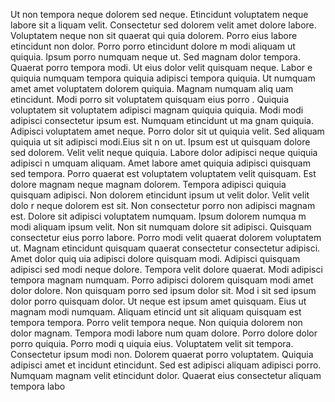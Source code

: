 Ut non tempora neque dolorem sed neque. Etincidunt voluptatem neque labore sit a
liquam velit. Consectetur sed dolorem velit amet dolore labore. Voluptatem neque non sit quaerat qui
quia dolorem. Porro eius labore etincidunt non dolor. Porro porro etincidunt dolore
m modi aliquam ut quiquia. Ipsum porro numquam neque ut. Sed magnam dolor tempora.  Quaerat porro tempora modi. Ut eius dolor velit quisquam neque. Labor
e quiquia numquam tempora quiquia adipisci tempora quiquia. Ut numquam amet amet voluptatem dolorem quiquia. Magnam numquam aliq
uam etincidunt.  Modi porro sit voluptatem quisquam eius porro
. Quiquia voluptatem sit voluptatem adipisci magnam quiquia quiquia. Modi modi adipisci consectetur ipsum est. Numquam etincidunt ut ma
gnam quiquia. Adipisci voluptatem amet neque. Porro dolor sit ut quiquia velit. Sed aliquam quiquia ut sit adipisci modi.Eius sit n
on ut. Ipsum est ut quisquam dolore sed dolorem. Velit velit neque quiquia. Labore dolor adipisci neque quiquia adipisci n
umquam aliquam. Amet labore amet quiquia adipisci quisquam sed tempora. Porro quaerat est voluptatem voluptatem velit quisquam. Est
 dolore magnam neque magnam dolorem. Tempora adipisci quiquia quisquam adipisci. Non dolorem etincidunt ipsum ut velit dolor. Velit velit dolo
r neque dolorem est sit.  Non consectetur porro non adipisci magnam est. Dolore sit adipisci voluptatem numquam. Ipsum dolorem numqua
m modi aliquam ipsum velit. Non sit numquam dolore sit adipisci. Quisquam consectetur eius porro labore. Porro modi
 velit quaerat dolorem voluptatem ut. Magnam etincidunt quisquam quaerat consectetur consectetur adipisci. Amet dolor quiq
uia adipisci dolore quisquam modi. Adipisci quisquam adipisci sed modi neque dolore. Tempora velit dolore quaerat.  Modi adipisci tempora
 magnam numquam. Porro adipisci dolorem quisquam modi amet dolor dolore. Non quisquam porro sed ipsum dolor sit. Mod
i sit sed ipsum dolor porro quisquam dolor. Ut neque est ipsum amet quisquam. Eius ut magnam modi numquam. Aliquam etincid
unt sit aliquam quisquam est tempora tempora. Porro velit tempora neque. Non quiquia dolorem non dolor magnam.  Tempora modi labore num
quam dolore. Porro dolore dolor porro quiquia. Porro modi q
uiquia eius. Voluptatem velit sit tempora. Consectetur ipsum modi non. Dolorem quaerat porro voluptatem. Quiquia adipisci amet et
incidunt etincidunt. Sed est adipisci aliquam adipisci porro.  Numquam magnam velit etincidunt dolor. Quaerat eius consectetur aliquam tempora labo
